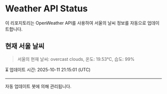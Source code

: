 
# Weather API Status

이 리포지토리는 OpenWeather API를 사용하여 서울의 날씨 정보를 자동으로 업데이트합니다.

## 현재 서울 날씨
> 서울의 현재 날씨: overcast clouds, 온도: 19.53°C, 습도: 99%

⏳ 업데이트 시간: 2025-10-11 21:15:01 (UTC)

---
자동 업데이트 봇에 의해 관리됩니다.
